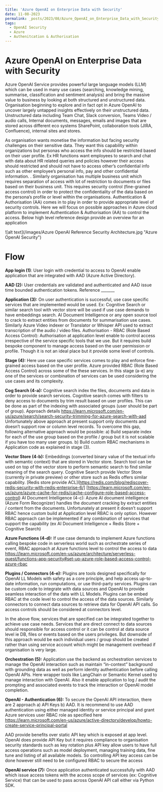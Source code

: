 ```yaml
---
title: 'Azure OpenAI on Enterprise Data with Security'
date: 11-08-2023
permalink: _posts/2023/08/Azure_OpenAI_on_Enterprise_Data_with_Security/
tags:
  - OpenAI Security
  - Azure
  - Authenitcation & Authorisation
---
```


Azure OpenAI on Enterprise Data with Security
======

Azure OpenAI Service provides powerful large language models (LLM) which can be used in many use cases (searching, knowledge mining, summarise, classification and sentiment analysis) and bring the massive value to business by looking at both structured and unstructured data. 
Organisation beginning to explore and in fact opt in Azure OpenAI to uncover largely untapped insights effectively on their unstructured data. Unstructured data including Team Chat, Slack conversion, Teams Video / audio calls, Internal documents, messages, emails and images that are stored across different eco systems SharePoint, collaboration tools (JIRA, Confluence), internal sites and stores. 

As organisation wants monetise the information but facing security challenges on their sensitive data. They want this capability within organizations but personas who access the info should be restricted based on their user profile. Ex HR functions want employees to search and chat with data about HR related queries and policies however their access should restricted and should not have to access other’s confidential info such as other employee’s personal info, pay and other confidential information. . Similarly organisation has multiple business unit which requires separation of access with lot of restriction to documents or files based on their business unit. This requires security control (fine-grained access control) in order to protect the confidentiality of the data based on the persona’s profile or level within the organisations.
Authentication & Authorisation (AA) comes in to play in order to provide appropriate level of security controls.
Here we will focus on possible approaches in Azure cloud platform to implement Authentication & Authorisation (AA) to control the access. 
Below high level reference design provide an overview for an application

![alt text](/images/Azure OpenAI Reference Security Architecture.jpg "Azure OpenAI Security")



Flow
======

**App login (1)**: User login with credential to access to OpenAI enable application that are integrated with AAD (Azure Active Directory).

**AAD (2):**  User credentials are validated and authenticated and AAD issue time bounded authentication tokens. Reference _______

**Application (3):** On user authentication is successful, use case specific services that are implemented would be used. Ex: Cognitive Search or similar search tool with vector store will be used if use case demands to have embeddings search. AI Document Intelligence or any open source tool to crack to extract entities from documents for summarisation use cases. Similarly Azure Video indexer or Translator or Whisper API used to extract transcription of the audio / video files.
Authorisation - RBAC (Role Based Access Control):  Authorisation at application level enable to control access irrespective of the service specific tools that we use. But it requires build bespoke component to manage access based on the user permission or profile. Though it is not an ideal place but it provide some level of controls. 

**Stage (4):**
Here use case specific services comes to play and enforce fine-grained access based on the user profile. Azure provided RBAC (Role Based Access Control) across some of the these services. In this stage (a-e) any one of the services or combination of services can be used considering the use cases and its complexity.

**Cog Search (4-a):**
Cognitive search index the files, documents and data in order to provide search services. Cognitive search comes with filters to deny access  to documents by trim result based on user profiles. This can be done as part of the indexing with associated groups (user should be part of group). Approach details https://learn.microsoft.com/en-us/azure/search/search-security-trimming-for-azure-search-with-aad
Unfortunately above approach at present support only documents and doesn’t support row or column level records.
To overcome this gap, following alternative approach would be possible:
a)	Build separate index for each of the use group based on the profile / group but it is not scalable if you have too many user groups.
b)	Build custom RBAC mechanisms in Application code as explained in stage (3).

**Vector Store (4-b):**
Embeddings (converted binary value of the textual info with semantic context) that are stored in Vector store. Search tool can be used on top of the vector store to perform semantic search to find similar meaning of the search query. Cognitive Search provide Vector Store (currently in private preview) or other store such as Redis offers similar capability. [Redis store provide ACL](https://redis.com/blog/rediscover-redis-security-with-redis-enterprise-6/] [https://learn.microsoft.com/en-us/azure/azure-cache-for-redis/cache-configure-role-based-access-control) 
AI Document Intelligence (4-c): Azure AI document intelligence (Azure Form Recognizer)  handles the document cracking by extract entities / content from the documents. Unfortunately at present it doesn’t support RBAC hence custom build at Application level RBAC is only option. However RBAC approach can be implemented if any combination of services that support the capability (ex AI Document Intelligence + Redis Store + Cognitive Search)

**Azure Functions (4-d):**
If use case demands to implement Azure functions calling bespoke code in serverless world such as orchestrate series of event,  RBAC approach at Azure functions level to control the access to data https://learn.microsoft.com/en-us/azure/architecture/serverless-quest/functions-app-security#set-up-azure-role-based-access-control-azure-rbac

**Plugins / Connectors (4-e):** Plugins are tools designed specifically for OpenAI LL Models with safety as a core principle, and help access up-to-date information, run computations, or use third-party services. Plugins can be custom code to integrate with data sources and OpenAI to provide seamless interaction of the data with LL Models. Plugins can be embed RBAC at the code level to control the access of the data sources.
Similarly connectors to connect data sources to retrieve data for OpenAI API calls. So access controls should be considered at connectors level.

In the above flow, services that are specified can be integrated together to achieve use case needs. Services that are direct connect to data sources should responsible for access control or it can be control at data source level ie DB, files or events based on the users privileges. But downside of this approach would be each individual users / group should be created rather than using service account which might be management overhead if organisation is very large.

**Orchestration (5):** Application use the backend as orchestration services to manage the OpenAI interaction such as maintain “in-context” background with grounding data as well as perform identity authentication before calling OpenAI APIs. Here wrapper tools like LangChain or Semantic Kernel used to manage interaction with OpenAI. Also it enable application to log / audit the prompting and associated events to track the interaction or OpenAI model completion.

**OpenAI - Authentication (6):** To secure the OpenAI API interaction, there are 2 approach a) API Keys b) AAD. It is recommend to use AAD authentication using either managed identity or service principal and grant Azure services user RBAC role as specified here https://learn.microsoft.com/en-us/azure/active-directory/develop/howto-create-service-principal-portal

AAD provide benefits over static API key which is exposed at app level.  OpenAI does provide API Key but it requires compliance to organisation security standards such as key rotation plus API key allow users to have full access operations such as model deployment, managing training data, fine tune and listing of all available models. So controlling API key access can be done however still need to be configured RBAC to secure the access

**OpenAI service (7):**
Once application authenticated successfully with AAD which issue access tokens with the access scope of services (ex: Cognitive Service) that can be used to pass across OpenAI API call either via Python SDK.

